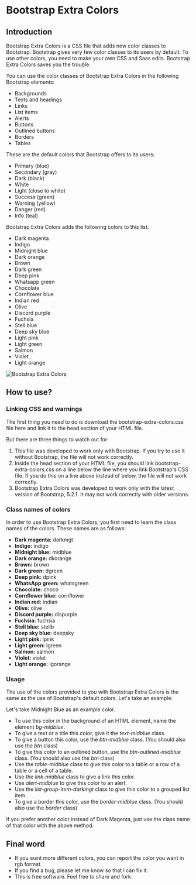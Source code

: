 <h1>Bootstrap Extra Colors</h1>
  <h2>Introduction</h2>
  <p>Bootstrap Extra Colors is a CSS file that adds new color classes to Bootstrap. Bootstrap gives very few color
    classes to its users by default. To use other colors, you need to make your own CSS and Saas edits. Bootstrap Extra
    Colors saves you the trouble.</p>
  <p>You can use the color classes of Bootstrap Extra Colors in the following Bootstrap elements:</p>
  <ul>
    <li>Backgrounds</li>
    <li>Texts and headings</li>
    <li>Links</li>
    <li>List items</li>
    <li>Alerts</li>
    <li>Buttons</li>
    <li>Outlined buttons</li>
    <li>Borders</li>
    <li>Tables</li>
  </ul>
  <p>These are the default colors that Bootstrap offers to its users:</p>
  <ul>
    <li>Primary (blue)</li>
    <li>Secondary (gray)</li>
    <li>Dark (black)</li>
    <li>White</li>
    <li>Light (close to white)</li>
    <li>Success (green)</li>
    <li>Warning (yellow)</li>
    <li>Danger (red)</li>
    <li>Info (teal)</li>
  </ul>
  <p>Bootstrap Extra Colors adds the following colors to this list:</p>
  <ul>
    <li>Dark magenta</li>
    <li>Indigo</li>
    <li>Midnight blue</li>
    <li>Dark orange</li>
    <li>Brown</li>
    <li>Dark green</li>
    <li>Deep pink</li>
    <li>Whatsapp green</li>
    <li>Chocolate</li>
    <li>Cornflower blue</li>
    <li>Indian red</li>
    <li>Olive</li>
    <li>Discord purple</li>
    <li>Fuchsia</li>
    <li>Stell blue</li>
    <li>Deep sky blue</li>
    <li>Light pink</li>
    <li>Light green</li>
    <li>Salmon</li>
    <li>Violet</li>
    <li>Light orange</li>
  </ul>
  <img src="https://user-images.githubusercontent.com/37022881/191505465-d8e2599a-7030-4ead-b275-f68725985328.jpg" alt="Bootstrap Extra Colors">
  <h2>How to use?</h2>
  <h3>Linking CSS and warnings</h3>
  <p>The first thing you need to do is download the bootstrap-extra-colors.css file here and link it to the head section
    of your HTML file.</p>
  <p>But there are three things to watch out for:</p>
  <ol>
    <li>This file was developed to work only with Bootstrap. If you try to use it without Bootstrap, the file will not
      work correctly.</li>
    <li>Inside the head section of your HTML file, you should link bootstrap-extra-colors.css on a line below the line
      where you link Bootstrap's CSS file. If you do this on a line above instead of below, the file will not work
      correctly.</li>
    <li>Bootstrap Extra Colors was developed to work only with the latest version of Bootstrap, 5.2.1. It may not work
      correctly with older versions.</li>
  </ol>
  <h3>Class names of colors</h3>
  <p>In order to use Bootstrap Extra Colors, you first need to learn the class names of the colors. These names are as
    follows:</p>
  <ul>
    <li><b>Dark magenta:</b> darkmgt</li>
    <li><b>Indigo:</b> indigo</li>
    <li><b>Midnight blue:</b> midblue</li>
    <li><b>Dark orange:</b> dkorange</li>
    <li><b>Brown:</b> brown</li>
    <li><b>Dark green:</b> dgreen</li>
    <li><b>Deep pink:</b> dpink</li>
    <li><b>WhatsApp green:</b> whatsgreen</li>
    <li><b>Chocolate:</b> choco</li>
    <li><b>Cornflower blue:</b> cornflower</li>
    <li><b>Indian red:</b> indian</li>
    <li><b>Olive:</b> olive</li>
    <li><b>Discord purple:</b> dispurple</li>
    <li><b>Fuchsia:</b> fuchsia</li>
    <li><b>Stell blue:</b> stellb</li>
    <li><b>Deep sky blue:</b> deepsky</li>
    <li><b>Light pink:</b> lpink</li>
    <li><b>Light green:</b> lgreen</li>
    <li><b>Salmon:</b> salmon</li>
    <li><b>Violet:</b> violet</li>
    <li><b>Light orange:</b> lgorange</li>
  </ul>
  <h3>Usage</h3>
  <p>The use of the colors provided to you with Bootstrap Extra Colors is the same as the use of Bootstrap's default
    colors. Let's take an example:</p>
  <p>Let's take Midnight Blue as an example color.</p>
  <ul>
    <li>To use this color in the background of an HTML element, name the element <i>bg-midblue</i>.</li>
    <li>To give a text or a title this color, give it the <i>text-midblue</i> class.</li>
    <li>To give a button this color, use the <i>btn-midblue</i> class. (You should also use the <i>btn</i> class)</li>
    <li>To give this color to an outlined button, use the <i>btn-outlined-midblue</i> class. (You should also use the
      <i>btn</i> class)</li>
    <li>Use the <i>table-midblue</i> class to give this color to a table or a row of a table or a cell of a table.</li>
    <li>Use the <i>link-midblue</i> class to give a link this color.</li>
    <li>Use <i>alert-midblue</i> to give this color to an alert.</li>
    <li>Use the <i>list-group-item-darkmgt</i> class to give this color to a grouped list item.</li>
    <li>To give a border this color, use the <i>border-midblue</i> class. (You should also use the <i>border</i> class)
    </li>
  </ul>
  <p>If you prefer another color instead of Dark Magenta, just use the class name of that color with the above method.
  </p>
  <h2>Final word</h2>
  <ul>
    <li>If you want more different colors, you can report the color you want in rgb format.</li>
    <li>If you find a bug, please let me know so that I can fix it.</li>
    <li>This is free software. Feel free to share and fork.</li>
  </ul>
